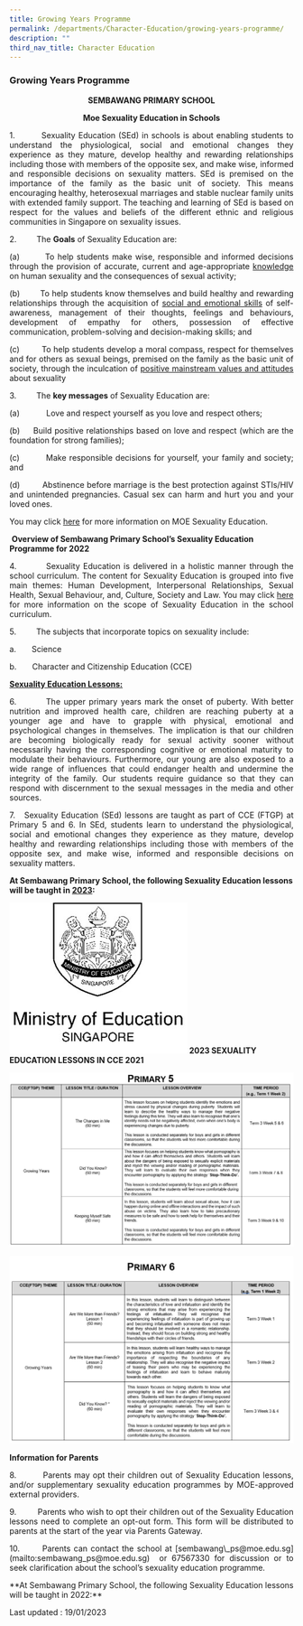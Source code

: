 ```yaml
---
title: Growing Years Programme
permalink: /departments/Character-Education/growing-years-programme/
description: ""
third_nav_title: Character Education
---
```

### Growing Years Programme

<p align="center"><b>SEMBAWANG PRIMARY SCHOOL</b></p>

<p align="center"><b>Moe Sexuality Education in Schools</b></p>

         

<p align = "justify">1.         Sexuality Education (SEd) in schools is about enabling students to understand the physiological, social and emotional changes they experience as they mature, develop healthy and rewarding relationships including those with members of the opposite sex, and make wise, informed and responsible decisions on sexuality matters. SEd is premised on the importance of the family as the basic unit of society. This means encouraging healthy, heterosexual marriages and stable nuclear family units with extended family support. The teaching and learning of SEd is based on respect for the values and beliefs of the different ethnic and religious communities in Singapore on sexuality issues.</p>

2.                  The **Goals** of Sexuality Education are:

<p align = "justify">(a)        To help students make wise, responsible and informed decisions through the provision of accurate, current and age-appropriate <u>knowledge</u> on human sexuality and the consequences of sexual activity;</p>

<p align = "justify">(b)        To help students know themselves and build healthy and rewarding relationships through the acquisition of <u>social and emotional skills</u> of self-awareness, management of their thoughts, feelings and behaviours, development of empathy for others, possession of effective communication, problem-solving and decision-making skills; and</p>

<p align = "justify">(c)         To help students develop a moral compass, respect for themselves and for others as sexual beings, premised on the family as the basic unit of society, through the inculcation of <u>positive mainstream values and attitudes</u> about sexuality</p>

3.         The <b>key messages</b> of Sexuality Education are: 

<p align = "justify">(a)            Love and respect yourself as you love and respect others;</P>

<p align = "justify">(b)     Build positive relationships based on love and respect (which are the foundation for strong families);</P>

<p align = "justify">(c)         Make responsible decisions for yourself, your family and society; and</P>

<p align = "justify">(d)         Abstinence before marriage is the best protection against STIs/HIV and unintended pregnancies. Casual sex can harm and hurt you and your loved ones.</P>

You may click [here](https://go.gov.sg/moe-sexuality-education) for more information on MOE Sexuality Education.

 **Overview of Sembawang Primary School’s Sexuality Education Programme for 2022**

<p align = "justify">4.         Sexuality Education is delivered in a holistic manner through the school curriculum. The content for Sexuality Education is grouped into five main themes: Human Development, Interpersonal Relationships, Sexual Health, Sexual Behaviour, and, Culture, Society and Law. You may click <a href = "https://go.gov.sg/moe-sexuality-education-scope">here</a>
for more information on the scope of Sexuality Education in the school curriculum.</P>

<p align = "justify">5.         The subjects that incorporate topics on sexuality include:</P>

a.       Science

b.       Character and Citizenship Education (CCE)

 <b><u>Sexuality Education Lessons:</u></b> 

<p align = "justify">6.         The upper primary years mark the onset of puberty. With better nutrition and improved health care, children are reaching puberty at a younger age and have to grapple with physical, emotional and psychological changes in themselves. The implication is that our children are becoming biologically ready for sexual activity sooner without necessarily having the corresponding cognitive or emotional maturity to modulate their behaviours. Furthermore, our young are also exposed to a wide range of influences that could endanger health and undermine the integrity of the family. Our students require guidance so that they can respond with discernment to the sexual messages in the media and other sources. </P>

  

<p align = "justify">7.      Sexuality Education (SEd) lessons are taught as part of CCE (FTGP) at Primary 5 and 6. In SEd, students learn to understand the physiological, social and emotional changes they experience as they mature, develop healthy and rewarding relationships including those with members of the opposite sex, and make wise, informed and responsible decisions on sexuality matters. </P>

<b>At Sembawang Primary School, the following Sexuality Education lessons will be taught in <u>2023</u>:</b>


![](/images/MOE%20Logo%20Black%20and%20White.jpg)
<b>2023 SEXUALITY EDUCATION LESSONS IN CCE 2021 </b>

![](/images/P5%20Table.png)


![](/images/P6%20Table.png)


**Information for Parents**

<p align = "justify">8.         Parents may opt their children out of Sexuality Education lessons, and/or supplementary sexuality education programmes by MOE-approved external providers.</P>

<p align = "justify">9.         Parents who wish to opt their children out of the Sexuality Education lessons need to complete an opt-out form. This form will be distributed to parents at the start of the year via Parents Gateway.</P>

<p align = "justify">10.       Parents can contact the school at [sembawang\_ps@moe.edu.sg](mailto:sembawang_ps@moe.edu.sg)  or 67567330 for discussion or to seek clarification about the school’s sexuality education programme.</P>

  

<p align = "justify">**At Sembawang Primary School, the following Sexuality Education lessons will be taught in 2022:**</P>

Last updated : 19/01/2023